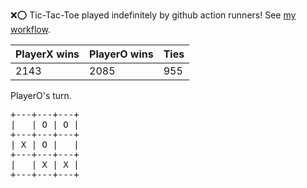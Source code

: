 :x::o: Tic-Tac-Toe played indefinitely by github action runners! See [my workflow](.github/workflows/play.yaml).

|PlayerX wins|PlayerO wins|Ties|
|-|-|-|
|2143|2085|955|

PlayerO's turn.

<pre>
+---+---+---+
|   | O | O |
+---+---+---+
| X | O |   |
+---+---+---+
|   | X | X |
+---+---+---+
</pre>